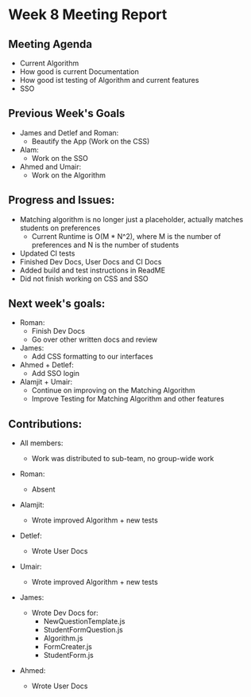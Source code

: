 # Week 8 Meeting Report

## Meeting Agenda
- Current Algorithm
- How good is current Documentation
- How good ist testing of Algorithm and current features
- SSO

## Previous Week's Goals

- James and Detlef and Roman:
  - Beautify the App (Work on the CSS)
- Alam:
  - Work on the SSO
- Ahmed and Umair:
  - Work on the Algorithm

## Progress and Issues:

- Matching algorithm is no longer just a placeholder, actually matches students on preferences
  - Current Runtime is O(M * N^2), where M is the number of preferences and N is the number of students
- Updated CI tests
- Finished Dev Docs, User Docs and CI Docs
- Added build and test instructions in ReadME
- Did not finish working on CSS and SSO

## Next week's goals:

- Roman:
  - Finish Dev Docs
  - Go over other written docs and review
- James:
  - Add CSS formatting to our interfaces
- Ahmed + Detlef:
  - Add SSO login
- Alamjit + Umair:
  - Continue on improving on the Matching Algorithm
  - Improve Testing for Matching Algorithm and other features

## Contributions:

- All members:  
  - Work was distributed to sub-team, no group-wide work

- Roman:
  - Absent

- Alamjit:
  - Wrote improved Algorithm + new tests

- Detlef:
  - Wrote User Docs

- Umair:
  - Wrote improved Algorithm + new tests

- James:
  - Wrote Dev Docs for: 
    - NewQuestionTemplate.js
    - StudentFormQuestion.js
    - Algorithm.js
    - FormCreater.js
    - StudentForm.js

- Ahmed:
  - Wrote User Docs

